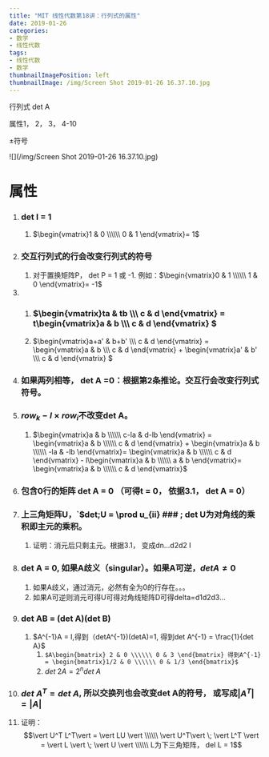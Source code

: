 ```yaml
---
title: "MIT 线性代数第18讲：行列式的属性"
date: 2019-01-26
categories:
- 数学
- 线性代数
tags:
- 线性代数
- 数学
thumbnailImagePosition: left
thumbnailImage: /img/Screen Shot 2019-01-26 16.37.10.jpg
---
```


行列式 det A

属性1， 2， 3， 4-10

$\pm$符号

<!--more-->

![](/img/Screen Shot 2019-01-26 16.37.10.jpg)

# 属性

1. ### det I = 1

   1. $\begin{vmatrix}1 & 0 \\\\\\ 0 & 1 \end{vmatrix}= 1$

2. ### 交互行列式的行会改变行列式的符号

   1. 对于置换矩阵P， det P = 1 或 -1. 例如：$\begin{vmatrix}0 & 1 \\\\\\ 1 & 0 \end{vmatrix}= -1$

3. 
   1. ### $\begin{vmatrix}ta & tb \\\\\\ c & d \end{vmatrix} = t\begin{vmatrix}a & b \\\\\\ c & d \end{vmatrix} $
   2. $\begin{vmatrix}a+a' & b+b' \\\\\\ c & d \end{vmatrix} = \begin{vmatrix}a & b \\\\\\ c & d \end{vmatrix} + \begin{vmatrix}a' & b' \\\\\\ c & d \end{vmatrix} $

4. ### **如果两列相等， det A =0**：根据第2条推论。交互行会改变行列式符号。

5. ### $row_k - l \times row_i$不改变det A。

   1. $\begin{vmatrix}a & b \\\\\\ c-la & d-lb \end{vmatrix} = \begin{vmatrix}a & b \\\\\\ c & d \end{vmatrix} + \begin{vmatrix}a & b \\\\\\ -la & -lb \end{vmatrix}=  \begin{vmatrix}a & b \\\\\\ c & d \end{vmatrix} - l\begin{vmatrix}a & b \\\\\\ a & b \end{vmatrix}= \begin{vmatrix}a & b \\\\\\ c & d \end{vmatrix}$

6. ### 包含0行的矩阵 det A = 0 （可得t = 0， 依据3.1， det A = 0）

7. ### 上三角矩阵U，`$det\;U = \prod u_{ii} ### ; det U为对角线的乘积即主元的乘积。
   1. 证明：消元后只剩主元。根据3.1， 变成dn...d2d2 I

8. ### det A = 0, 如果A歧义（singular）。如果A可逆，$det A \ne 0$

   1. 如果A歧义，通过消元，必然有全为0的行存在。。。
   2. 如果A可逆则消元可得U可得对角线矩阵D可得delta=d1d2d3...

9. ### det AB = (det A)(det B)

   1. $A^{-1}A = I,得到（detA^{-1})(detA)=1, 得到det A^{-1} = \frac{1}{det A}$
      1. `$A\begin{bmatrix} 2 & 0 \\\\\\ 0 & 3 \end{bmatrix} 得到A^{-1} = \begin{bmatrix}1/2 & 0 \\\\\\ 0 & 1/3 \end{bmatrix}$`
      2. $det \; 2A = 2^n det \; A$

10. ### $det \;  A^T = det \;  A$, 所以交换列也会改变det A的符号， 或写成$\vert A^T \vert = \vert A \vert$

   1. 证明： $$\vert U^T L^T\vert = \vert LU \vert \\\\\\ \vert U^T\vert \;  \vert L^T \vert = \vert L \vert \; \vert U \vert \\\\\\ L为下三角矩阵， del L = 1$$
